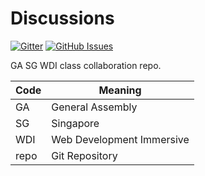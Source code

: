 # Discussions

[![Gitter](https://img.shields.io/gitter/room/ga-students/wdi-sg-discussions.svg)](https://gitter.im/ga-students/wdi-sg-discussions)
[![GitHub Issues](https://img.shields.io/github/issues/ga-students/wdi-sg-discussions.svg
)](https://github.com/ga-students/wdi-sg-discussions/issues)

GA SG WDI class collaboration repo.

| Code | Meaning |
|---|---|
| GA | General Assembly |
| SG | Singapore |
| WDI | Web Development Immersive |
| repo | Git Repository |

